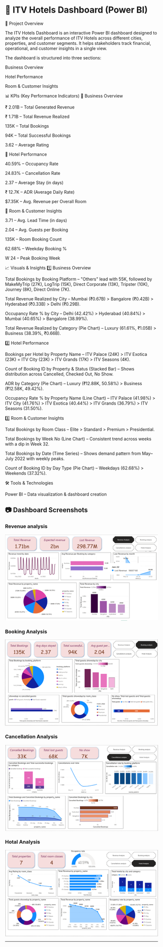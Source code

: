 # 🏨 ITV Hotels Dashboard (Power BI)

📌 Project Overview

The ITV Hotels Dashboard is an interactive Power BI dashboard designed to analyze the overall performance of ITV Hotels across different cities, properties, and customer segments. It helps stakeholders track financial, operational, and customer insights in a single view.

The dashboard is structured into three sections:

Business Overview

Hotel Performance

Room & Customer Insights

📊 KPIs (Key Performance Indicators)
🔹 Business Overview

₹ 2.01B – Total Generated Revenue

₹ 1.71B – Total Revenue Realized

135K – Total Bookings

94K – Total Successful Bookings

3.62 – Average Rating

🔹 Hotel Performance

40.59% – Occupancy Rate

24.83% – Cancellation Rate

2.37 – Average Stay (in days)

₹ 12.7K – ADR (Average Daily Rate)

$7.35K – Avg. Revenue per Overall Room

🔹 Room & Customer Insights

3.71 – Avg. Lead Time (in days)

2.04 – Avg. Guests per Booking

135K – Room Booking Count

62.68% – Weekday Booking %

W 24 – Peak Booking Week

📈 Visuals & Insights
1️⃣ Business Overview

Total Bookings by Booking Platform – "Others" lead with 55K, followed by MakeMyTrip (27K), LogTrip (15K), Direct Corporate (13K), Tripster (10K), Journey (8K), Direct Online (7K).

Total Revenue Realized by City – Mumbai (₹0.67B) > Bangalore (₹0.42B) > Hyderabad (₹0.33B) > Delhi (₹0.29B).

Occupancy Rate % by City – Delhi (42.42%) > Hyderabad (40.84%) > Mumbai (40.65%) > Bangalore (38.99%).

Total Revenue Realized by Category (Pie Chart) – Luxury (61.61%, ₹1.05B) > Business (38.39%, ₹0.66B).

2️⃣ Hotel Performance

Bookings per Hotel by Property Name – ITV Palace (24K) > ITV Exotica (23K) = ITV City (23K) > ITV Grands (17K) > ITV Seasons (4K).

Count of Booking ID by Property & Status (Stacked Bar) – Shows distribution across Cancelled, Checked Out, No Show.

ADR by Category (Pie Chart) – Luxury (₹12.88K, 50.58%) > Business (₹12.58K, 49.42%).

Occupancy Rate % by Property Name (Line Chart) – ITV Palace (41.98%) > ITV City (41.76%) > ITV Exotica (40.44%) > ITV Grands (36.79%) > ITV Seasons (31.50%).

3️⃣ Room & Customer Insights

Total Bookings by Room Class – Elite > Standard > Premium > Presidential.

Total Bookings by Week No (Line Chart) – Consistent trend across weeks with a dip in Week 32.

Total Bookings by Date (Time Series) – Shows demand pattern from May–July 2022 with weekly peaks.

Count of Booking ID by Day Type (Pie Chart) – Weekdays (62.68%) > Weekends (37.32%).

🛠 Tools & Technologies

Power BI – Data visualization & dashboard creation


## 📷 Dashboard Screenshots
### Revenue analysis
![Revenue analysis](https://github.com/MitaliSawant14/Data_Analysis_projects/blob/5ce2344400a8a8af60467ad77f3b7f862fb9d38f/Power%20BI-Projects/Screenshot%202025-09-23%20190422.png)

### Booking Analysis
![Booking Analysis](https://github.com/MitaliSawant14/Data_Analysis_projects/blob/fe228bb1bd4f889b4bc4e999cc85fd92b998f9d3/Power%20BI-Projects/Screenshot%202025-09-23%20190700.png)

### Cancellation Analysis
![Cancellation Analysis](https://github.com/MitaliSawant14/Data_Analysis_projects/blob/2d1441b6183c57cae18ee63a9984550816dff9bf/Power%20BI-Projects/Screenshot%202025-09-23%20190833.png)

### Hotal Analysis
![Hotel Analysis](https://github.com/MitaliSawant14/Data_Analysis_projects/blob/ede786bec3501396149e84c90b2401dea27af40b/Power%20BI-Projects/Screenshot%202025-09-23%20190852.png)

---
